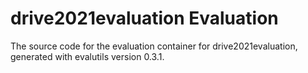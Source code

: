 # drive2021evaluation Evaluation

The source code for the evaluation container for
drive2021evaluation, generated with
evalutils version 0.3.1.

